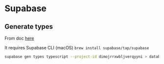 # Supabase

## Generate types

From doc [here](https://supabase.com/docs/reference/javascript/typescript-support)

It requires Supabase CLI (macOS) `brew install supabase/tap/supabase`

```bash
supabase gen types typescript --project-id dimojrrxwbljverqyyni > database.types.ts
```
